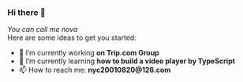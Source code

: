 ### Hi there 👋
*You can call me nova*<br/>
Here are some ideas to get you started:

- 🔭 I’m currently working __on Trip.com Group__
- 🌱 I’m currently learning __how to build a video player by TypeScript__
- 📫 How to reach me: __nyc20010820@126.com__
